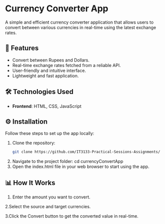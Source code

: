 # Currency Converter App  

A simple and efficient currency converter application that allows users to convert between various currencies in real-time using the latest exchange rates.  

## 🌟 Features  
- Convert between Rupees and Dollars.  
- Real-time exchange rates fetched from a reliable API.  
- User-friendly and intuitive interface.  
- Lightweight and fast application.  

## 🛠️ Technologies Used  
- **Frontend**: HTML, CSS, JavaScript  

## ⚙️ Installation  
Follow these steps to set up the app locally:  

1. Clone the repository:  
   ```bash  
   git clone https://github.com/IT3133-Practical-Sessions-Assignments/Currency_convert_app.git
2. Navigate to the project folder:
   cd currencyConvertApp  
3. Open the index.html file in your web browser to start using the app.

 ## 📊 How It Works
 
 1. Enter the amount you want to convert.
    
 2.Select the source and target currencies.
 
 3.Click the Convert button to get the converted value in real-time.
